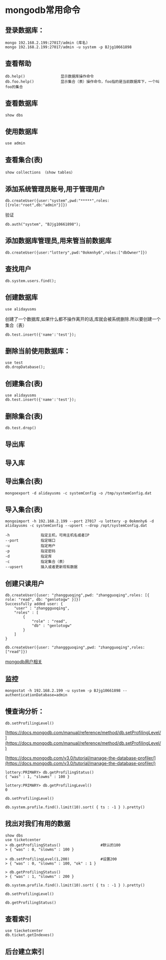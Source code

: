 # mongodb常用命令

## 登录数据库：

```shell
mongo 192.168.2.199:27017/admin (库名)
mongo 192.168.2.199:27017/admin -u system -p BJjg10661898
```

## 查看帮助

```shell
db.help()                显示数据库操作命令
db.foo.help()            显示集合（表）操作命令，foo指的是当前数据库下，一个叫foo的集合
```

## 查看数据库

```shell
show dbs
```

## 使用数据库

```shell
use admin
```

## 查看集合(表)

```shell
show collections （show tables）
```

## 添加系统管理员账号,用于管理用户

```shell
db.createUser({user:"system",pwd:"*****",roles:[{role:"root",db:"admin"}]})
```

验证

```shell
db.auth("system", "BJjg10661898");
```

## 添加数据库管理员,用来管当前数据库

```shell
db.createUser({user:"lottery",pwd:"0okmnhy6",roles:["dbOwner"]})
```

## 查找用户

```shell
db.system.users.find();
```

## 创建数据库

```shell
use alidayusms
```

创建了一个数据库,如果什么都不操作离开的话,库就会被系统删除.所以要创建一个集合（表）

```shell
db.test.insert({'name':'test'});
```

## 删除当前使用数据库：

```shell
use test
db.dropDatabase();
```

## 创建集合(表)

```shell
use alidayusms
db.test.insert({'name':'test'});
```

## 删除集合(表)

```shell
db.test.drop()
```

## 导出库

## 导入库

## 导出集合(表)

```shell
mongoexport -d alidayusms -c systemConfig -o /tmp/systemConfig.dat
```

## 导入集合(表)

```shell
mongoimport -h 192.168.2.199 --port 27017 -u lottery -p 0okmnhy6 -d alidayusms -c systemConfig --upsert --drop /opt/systemConfig.dat

-h              指定主机，可用主机名或者IP
--port          指定端口
-u              指定用户
-p              指定密码
-d              指定库
-c              指定集合（表）
--upsert        插入或者更新现有数据
```

## 创建只读用户

```shell
db.createUser({user: "zhangguoqing",pwd: "zhangguoqing",roles: [{ role: "read", db: "genlotogw" }]})
Successfully added user: {
    "user" : "zhanggguoqing",
    "roles" : [
        {
            "role" : "read",
            "db" : "genlotogw"
        }
    ]
}

db.createUser({user: "zhanggguoqing",pwd: "zhangguoqing",roles: ["read"]})
```

[mongodb用户相关](http://www.cnblogs.com/zhoujinyi/p/4610050.html)

## 监控

```shell
mongostat -h 192.168.2.199 -u system -p BJjg10661898 --authenticationDatabase=admin
```

## 慢查询分析：

```sxhell
db.setProfilingLevel()
```

[https://docs.mongodb.com/manual/reference/method/db.setProfilingLevel/](https://docs.mongodb.com/manual/reference/method/db.setProfilingLevel/)

[https://docs.mongodb.com/v3.0/tutorial/manage-the-database-profiler/](https://docs.mongodb.com/v3.0/tutorial/manage-the-database-profiler/)

```shell
lottery:PRIMARY> db.getProfilingStatus()
{ "was" : 1, "slowms" : 100 }

lottery:PRIMARY> db.getProfilingLevel()
0

db.setProfilingLevel()

db.system.profile.find().limit(10).sort( { ts : -1 } ).pretty()
```

## 找出对我们有用的数据

```shell
show dbs
use ticketcenter
> db.getProfilingStatus()                  #默认的100
> { "was" : 0, "slowms" : 100 }

> db.setProfilingLevel(1,200)              #设置200
> { "was" : 0, "slowms" : 100, "ok" : 1 }

> db.getProfilingStatus()
> { "was" : 1, "slowms" : 200 }

db.system.profile.find().limit(10).sort( { ts : -1 } ).pretty()

db.setProfilingLevel()

db.getProfilingStatus()
```

## 查看索引

```shell
use tiecketcenter
db.ticket.getIndexes()
```

## 后台建立索引
